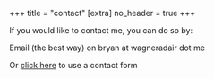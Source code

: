 +++
title = "contact"
[extra]
no_header = true
+++

If you would like to contact me, you can do so by:

Email (the best way) on bryan at wagneradair dot me

Or [click here](https://forms.gle/HCY9oqumw8n9QqRb6) to use a contact form